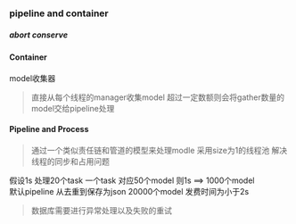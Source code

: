 ### pipeline and container

##### abort conserve

#### Container
model收集器 
> 直接从每个线程的manager收集model 超过一定数额则会将gather数量的
model交给pipeline处理

#### Pipeline and Process
> 通过一个类似责任链和管道的模型来处理modle 采用size为1的线程池
解决线程的同步和占用问题 

假设1s 处理20个task 一个task 对应50个model 则1s ==> 1000个model  
默认pipeline 从去重到保存为json 20000个model 发费时间为小于2s

> 数据库需要进行异常处理以及失败的重试